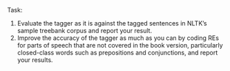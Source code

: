 
Task:
1. Evaluate the tagger as it is against the tagged sentences in NLTK’s sample treebank corpus and report your result.
2. Improve the accuracy of the tagger as much as you can by coding REs for parts of speech that are not covered in the book version, particularly closed-class words such as prepositions and conjunctions, and report your results. 

